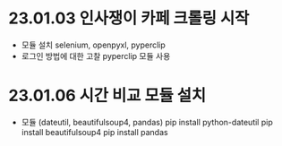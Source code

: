 # 23.01.03 인사쟁이 카페 크롤링 시작
- 모듈 설치
    selenium, openpyxl, pyperclip
- 로그인 방법에 대한 고찰
    pyperclip 모듈 사용

# 23.01.06 시간 비교 모듈 설치
- 모듈 (dateutil, beautifulsoup4, pandas)
    pip install python-dateutil
    pip install beautifulsoup4
    pip install pandas
